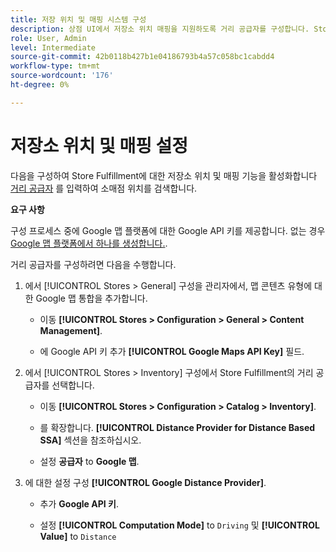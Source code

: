 ```yaml
---
title: 저장 위치 및 매핑 시스템 구성
description: 상점 UI에서 저장소 위치 매핑을 지원하도록 거리 공급자를 구성합니다. Store Fulfillment 솔루션에서는 소매점 검색 및 종단간 이행 워크플로우에 대한 기타 매핑 및 스케줄링 기능을 사용하기 위해 거리 공급자가 필요합니다.
role: User, Admin
level: Intermediate
source-git-commit: 42b0118b427b1e04186793b4a57c058bc1cabdd4
workflow-type: tm+mt
source-wordcount: '176'
ht-degree: 0%

---
```



# 저장소 위치 및 매핑 설정

다음을 구성하여 Store Fulfillment에 대한 저장소 위치 및 매핑 기능을 활성화합니다 [거리 공급자](https://docs.magento.com/user-guide/catalog/inventory-configure-distance-priority.html) 를 입력하여 소매점 위치를 검색합니다.

**요구 사항**

구성 프로세스 중에 Google 맵 플랫폼에 대한 Google API 키를 제공합니다. 없는 경우 [Google 맵 플랫폼에서 하나를 생성합니다.](https://docs.magento.com/user-guide/catalog/inventory-configure-distance-priority.html#configure-google-maps).

거리 공급자를 구성하려면 다음을 수행합니다.

1. 에서 [!UICONTROL Stores > General] 구성을 관리자에서, 맵 콘텐츠 유형에 대한 Google 맵 통합을 추가합니다.

   - 이동 **[!UICONTROL Stores > Configuration  > General > Content Management]**.

   - 에 Google API 키 추가 **[!UICONTROL Google Maps API Key]** 필드.

1. 에서 [!UICONTROL Stores > Inventory] 구성에서 Store Fulfillment의 거리 공급자를 선택합니다.

   - 이동 **[!UICONTROL Stores > Configuration > Catalog > Inventory]**.

   - 를 확장합니다. **[!UICONTROL Distance Provider for Distance Based SSA]** 섹션을 참조하십시오.

   - 설정 **공급자** to **Google 맵**.

1. 에 대한 설정 구성 **[!UICONTROL Google Distance Provider]**.

   - 추가 **Google API 키**.

   - 설정 **[!UICONTROL Computation Mode]** to `Driving` 및 **[!UICONTROL Value]** to `Distance`
